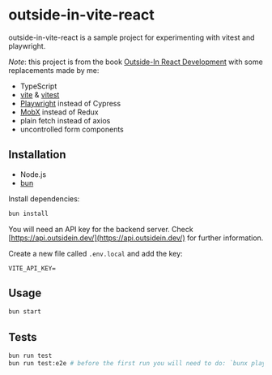 # outside-in-vite-react

outside-in-vite-react is a sample project for experimenting with vitest and playwright.

_Note_: this project is from the book [Outside-In React Development](https://outsidein.dev/) with some replacements made by me:

- TypeScript
- [vite](https://vitejs.dev) & [vitest](https://vitest.dev)
- [Playwright](https://playwright.dev) instead of Cypress
- [MobX](https://mobx.js.org) instead of Redux
- plain fetch instead of axios
- uncontrolled form components

## Installation

- Node.js
- [bun](https://bun.sh)

Install dependencies:

```sh
bun install
```

You will need an API key for the backend server. Check [https://api.outsidein.dev/](https://api.outsidein.dev/) for further information.

Create a new file called `.env.local` and add the key:

```
VITE_API_KEY=
```

## Usage

```bash
bun start
```

## Tests

```bash
bun run test
bun run test:e2e # before the first run you will need to do: `bunx playwright install`
```
